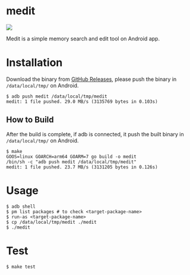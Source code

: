 # medit
![](https://github.com/aktsk/medit/workflows/test/badge.svg)

Medit is a simple memory search and edit tool on Android app.

# Installation 
Download the binary from [GitHub Releases](https://github.com/aktsk/medit/releases/), please push the binary in `/data/local/tmp/` on Android.

```
$ adb push medit /data/local/tmp/medit
medit: 1 file pushed. 29.0 MB/s (3135769 bytes in 0.103s)
```

## How to Build

After the build is complete, if adb is connected, it push the built binary in `/data/local/tmp/` on Android.

```
$ make
GOOS=linux GOARCH=arm64 GOARM=7 go build -o medit
/bin/sh -c "adb push medit /data/local/tmp/medit"
medit: 1 file pushed. 23.7 MB/s (3131205 bytes in 0.126s)
```

# Usage

```
$ adb shell
$ pm list packages # to check <target-package-name>
$ run-as <target-package-name>
$ cp /data/local/tmp/medit ./medit
$ ./medit
```

# Test

```
$ make test
```
